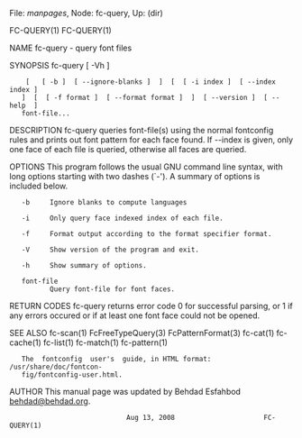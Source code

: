 File: *manpages*,  Node: fc-query,  Up: (dir)

FC-QUERY(1)                                                        FC-QUERY(1)



NAME
       fc-query - query font files

SYNOPSIS
       fc-query [ -Vh ]

        [   [ -b ]  [ --ignore-blanks ]  ]  [  [ -i index ]  [ --index index ]
       ]  [  [ -f format ]  [ --format format ]  ]  [ --version ]  [ --help  ]
       font-file...

DESCRIPTION
       fc-query  queries  font-file(s)  using  the normal fontconfig rules and
       prints out font pattern for each face found.  If --index is given, only
       one face of each file is queried, otherwise all faces are queried.

OPTIONS
       This  program  follows  the  usual  GNU  command line syntax, with long
       options starting with  two  dashes  (`-').  A  summary  of  options  is
       included below.

       -b     Ignore blanks to compute languages

       -i     Only query face indexed index of each file.

       -f     Format output according to the format specifier format.

       -V     Show version of the program and exit.

       -h     Show summary of options.

       font-file
              Query font-file for font faces.

RETURN CODES
       fc-query  returns  error  code  0  for  successful parsing, or 1 if any
       errors occured or if at least one font face could not be opened.

SEE ALSO
       fc-scan(1) FcFreeTypeQuery(3) FcPatternFormat(3) fc-cat(1)  fc-cache(1)
       fc-list(1) fc-match(1) fc-pattern(1)

       The  fontconfig  user's  guide, in HTML format: /usr/share/doc/fontcon‐
       fig/fontconfig-user.html.

AUTHOR
       This manual page was updated by Behdad Esfahbod <behdad@behdad.org>.



                                 Aug 13, 2008                      FC-QUERY(1)
